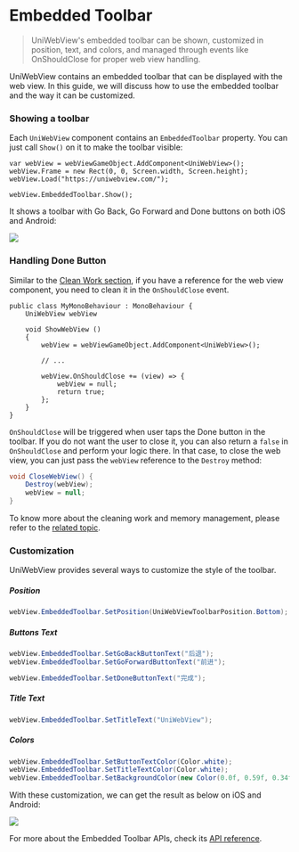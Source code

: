 # Embedded Toolbar

> UniWebView's embedded toolbar can be shown, customized in position, text, and colors, and managed through events like OnShouldClose for proper web view handling.

UniWebView contains an embedded toolbar that can be displayed with the web view. In this guide, we will discuss how to use the embedded toolbar and the way it can be customized.

### Showing a toolbar

Each `UniWebView` component contains an `EmbeddedToolbar` property. You can just call `Show()` on it to make the toolbar visible:

```csharp{5}
var webView = webViewGameObject.AddComponent<UniWebView>();
webView.Frame = new Rect(0, 0, Screen.width, Screen.height);
webView.Load("https://uniwebview.com/");

webView.EmbeddedToolbar.Show();
```

It shows a toolbar with Go Back, Go Forward and Done buttons on both iOS and Android:

![](/images/toolbar-compare.png)

### Handling Done Button

Similar to the [Clean Work section](./working-with-code.md#listening-to-the-event), if you have a reference for the web view component, you need to clean it in the `OnShouldClose` event.

```csharp{10-13}
public class MyMonoBehaviour : MonoBehaviour {
    UniWebView webView

    void ShowWebView ()
    {
        webView = webViewGameObject.AddComponent<UniWebView>();

        // ...

        webView.OnShouldClose += (view) => {
            webView = null;
            return true;
        };
    }
}
```

`OnShouldClose` will be triggered when user taps the Done button in the toolbar. If you do not want the user to close it, you can also return a `false` in `OnShouldClose` and perform your logic there. In that case, to close the web view, you can just pass the `webView` reference to the `Destroy` method:

```csharp
void CloseWebView() {
    Destroy(webView);
    webView = null;
}
```

To know more about the cleaning work and memory management, please refer to the [related topic](./memory-management.md).

### Customization

UniWebView provides several ways to customize the style of the toolbar.

##### Position

```csharp
webView.EmbeddedToolbar.SetPosition(UniWebViewToolbarPosition.Bottom);
```

##### Buttons Text

```csharp
webView.EmbeddedToolbar.SetGoBackButtonText("后退");
webView.EmbeddedToolbar.SetGoForwardButtonText("前进");

webView.EmbeddedToolbar.SetDoneButtonText("完成");
```

##### Title Text

```csharp
webView.EmbeddedToolbar.SetTitleText("UniWebView");
```

##### Colors

```csharp
webView.EmbeddedToolbar.SetButtonTextColor(Color.white);
webView.EmbeddedToolbar.SetTitleTextColor(Color.white);
webView.EmbeddedToolbar.SetBackgroundColor(new Color(0.0f, 0.59f, 0.34f));
```

With these customization, we can get the result as below on iOS and Android:

![](/images/embedded-toolbar-customize.png)

For more about the Embedded Toolbar APIs, check its [API reference](/api/uniwebviewembeddedtoolbar.md).
